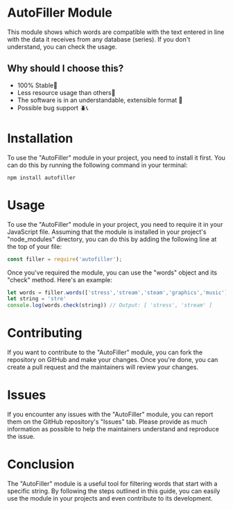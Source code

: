 # AutoFiller Module
This module shows which words are compatible with the text entered in line with the data it receives from any database (series). If you don't understand, you can check the usage.
## Why should I choose this?
- 100% Stable🎯
-  Less resource usage than others💪
- The software is in an understandable, extensible format 🔎
- Possible bug support 🪲📞
# Installation
To use the "AutoFiller" module in your project, you need to install it first. You can do this by running the following command in your terminal:


```
npm install autofiller
```
# Usage
To use the "AutoFiller" module in your project, you need to require it in your JavaScript file. Assuming that the module is installed in your project's "node_modules" directory, you can do this by adding the following line at the top of your file:

```js
const filler = require('autofiller');
```
Once you've required the module, you can use the "words" object and its "check" method. Here's an example:
```javascript
let words = filler.words(['stress','stream','steam','graphics','music'])
let string = 'stre'
console.log(words.check(string)) // Output: [ 'stress', 'stream' ]
```
# Contributing
If you want to contribute to the "AutoFiller" module, you can fork the repository on GitHub and make your changes. Once you're done, you can create a pull request and the maintainers will review your changes.

# Issues
If you encounter any issues with the "AutoFiller" module, you can report them on the GitHub repository's "Issues" tab. Please provide as much information as possible to help the maintainers understand and reproduce the issue.

<h1>Conclusion</h1>
The "AutoFiller" module is a useful tool for filtering words that start with a specific string. By following the steps outlined in this guide, you can easily use the module in your projects and even contribute to its development.
